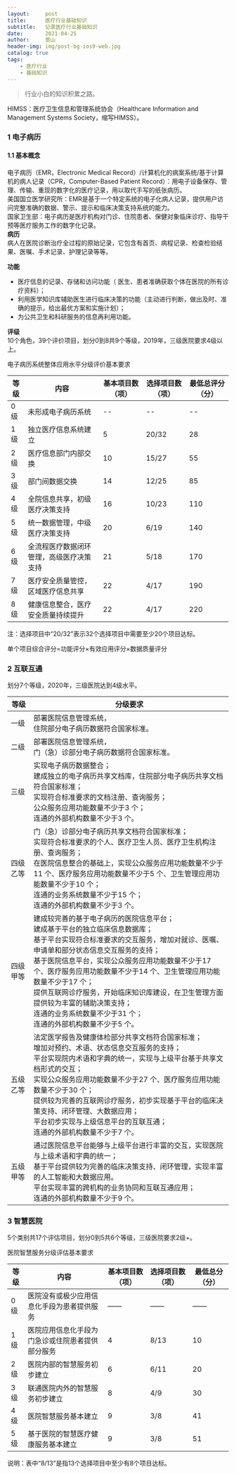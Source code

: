 ```yaml
---
layout:     post
title:      医疗行业基础知识
subtitle:   记录医疗行业基础知识
date:       2021-04-25
author:     景山
header-img: img/post-bg-ios9-web.jpg
catalog: true
tags:
    - 医疗行业
    - 基础知识
---
```


>行业小白的知识积累之路。

HIMSS：医疗卫生信息和管理系统协会（Healthcare Information and Management Systems Society，缩写HIMSS）。

### 1 电子病历
#### 1.1 基本概念
电子病历（EMR，Electronic Medical Record）/计算机化的病案系统/基于计算机的病人记录（CPR，Computer-Based Patient Record）：用电子设备保存、管理、传输、重现的数字化的医疗记录，用以取代手写的纸张病历。  
美国国立医学研究所：EMR是基于一个特定系统的电子化病人记录，提供用户访问完整准确的数据、警示、提示和临床决策支持系统的能力。   
国家卫生部：电子病历是医疗机构对门诊、住院患者、保健对象临床诊疗、指导干预等医疗服务工作的数字化记录。  
**病历**  
病人在医院诊断治疗全过程的原始记录，它包含有首页、病程记录、检查检验结果、医嘱、手术记录、护理记录等等。  

**功能**   
- 医疗信息的记录、存储和访问功能（ 医生、患者准确获取个体在医院的所有诊疗资料）；  
- 利用医学知识库辅助医生进行临床决策的功能（主动进行判断，做出及时、准确的提示，给出最优方案和实施计划）；  
- 为公共卫生和科研服务的信息再利用功能。  

**评级**  
10个角色，39个评价项目，划分0到8共9个等级，2019年，三级医院要求4级以上。

电子病历系统整体应用水平分级评价基本要求

|等级|内容|基本项目数（项）|选择项目数（项）|最低总评分（分）|
|------|------|-----|------|-----|
|0级|未形成电子病历系统|--|--|--|
|1级|独立医疗信息系统建立|5|20/32|28|
|2级|医疗信息部门内部交换|10|15/27|55|
|3级|部门间数据交换|14|12/25|85|
|4级|全院信息共享，初级医疗决策支持|16|10/23|110|
|5级|统一数据管理，中级医疗决策支持|20|6/19|140|
|6级|全流程医疗数据闭环管理，高级医疗决策支持|21|5/18|170|
|7级|医疗安全质量管控，区域医疗信息共享|22|4/17|190|
|8级|健康信息整合，医疗安全质量持续提升|22|4/17|220|

注：选择项目中“20/32”表示32个选择项目中需要至少20个项目达标。

单个项目综合评分=功能评分×有效应用评分×数据质量评分

### 2 互联互通
划分7个等级，2020年，三级医院达到4级水平。

|等级|分级要求|
|------|------|
|一级|部署医院信息管理系统，<br/>住院部分电子病历数据符合国家标准。|
|二级|部署医院信息管理系统，<br/>门（急）诊部分电子病历数据符合国家标准。|
|三级|实现电子病历数据整合；<br/>建成独立的电子病历共享文档库，住院部分电子病历共享文档符合国家标准；<br/>实现符合标准要求的文档注册、查询服务；<br/>公众服务应用功能数量不少于3 个；<br/>连通的外部机构数量不少于3 个。|
|四级乙等|门（急）诊部分电子病历共享文档符合国家标准；<br/>实现符合标准要求的个人、医疗卫生人员、医疗卫生机构注册、查询服务；<br/>在医院信息整合的基础上，实现公众服务应用功能数量不少于11 个、医疗服务应用功能数量不少于5 个、卫生管理应用功能数量不少于10 个；<br/>连通的业务系统数量不少于15 个；<br/>连通的外部机构数量不少于3 个。|
|四级甲等|建成较完善的基于电子病历的医院信息平台；<br/>建成基于平台的独立临床信息数据库；<br/>基于平台实现符合标准要求的交互服务，增加对就诊、医嘱、申请单和部分状态信息交互服务的支持；<br/>基于医院信息平台，实现公众服务应用功能数量不少于17 个、医疗服务应用功能数量不少于14 个、卫生管理应用功能数量不少于17 个；<br/>提供互联网诊疗服务，开始临床知识库建设，在卫生管理方面提供较为丰富的辅助决策支持；<br/>连通的业务系统数量不少于31 个；<br/>连通的外部机构数量不少于5 个。|
|五级乙等|法定医学报告及健康体检部分共享文档符合国家标准；<br/>增加对预约、术语、状态信息交互服务的支持；<br/>平台实现院内术语和字典的统一，实现与上级平台基于共享文档形式的交互；<br/>实现公众服务应用功能数量不少于27 个、医疗服务应用功能数量不少于30 个；<br/>提供较为完善的互联网诊疗服务，初步实现基于平台的临床决策支持、闭环管理、大数据应用；<br/>平台初步实现与上级信息平台的互联互通；<br/>连通的外部机构数量不少于7 个。|
|五级甲等|通过医院信息平台能够与上级平台进行丰富的交互，实现医院与上级术语和字典的统一；<br/>基于平台提供较为完善的临床决策支持、闭环管理，实现丰富的人工智能和大数据应用。<br/>平台实现丰富的跨机构的业务协同和互联互通应用；<br/>连通的外部机构数量不少于9 个。|

### 3 智慧医院
5个类别共17个评估项目，划分0到5共6个等级，三级医院要求2级+。


医院智慧服务分级评估基本要求

|等级|内容|基本项目数（项）|选择项目数（项）|最低总分（分）|
|------|------|------|------|------|
|0级|医院没有或极少应用信息化手段为患者提供服务|——|——|——|
|1级|医院应用信息化手段为门急诊或住院患者提供部分服务|4|8/13|10|
|2级|医院内部的智慧服务初步建立|6|6/11|20|
|3级|联通医院内外的智慧服务初步建立|8|4/9|30|
|4级|医院智慧服务基本建立|9|3/8|41|
|5级|基于医院的智慧医疗健康服务基本建立|9|3/8|51|

说明：表中“8/13”是指13个选择项目中至少有8个项目达标。
